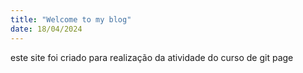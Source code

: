 ```yaml
---
title: "Welcome to my blog"
date: 18/04/2024
---
```

este site foi criado para realização da atividade do curso de git page
